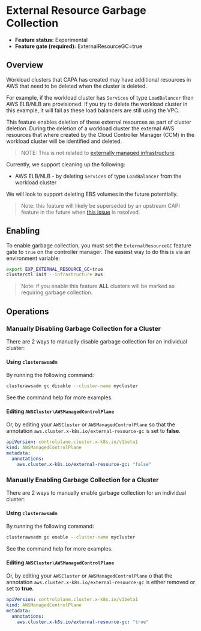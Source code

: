 # External Resource Garbage Collection

- **Feature status:** Experimental
- **Feature gate (required):** ExternalResourceGC=true

## Overview

Workload clusters that CAPA has created may have additional resources in AWS that need to be deleted when the cluster is deleted.

For example, if the workload cluster has `Services` of type `LoadBalancer` then AWS ELB/NLB are provisioned. If you try to delete the workload cluster in this example, it will fail as these load balancers are still using the VPC.

This feature enables deletion of these external resources as part of cluster deletion. During the deletion of a workload cluster the external AWS resources that where created by the Cloud Controller Manager (CCM) in the workload cluster will be identified and deleted.

> NOTE: This is not related to [externally managed infrastructure](https://cluster-api-aws.sigs.k8s.io/topics/bring-your-own-aws-infrastructure.html).

Currently, we support cleaning up the following:

- AWS ELB/NLB - by deleting `Services` of type `LoadBalancer` from the workload cluster

We will look to support deleting EBS volumes in the future potentially.

> Note: this feature will likely be superseded by an upstream CAPI feature in the future when [this issue](https://github.com/kubernetes-sigs/cluster-api/issues/3075) is resolved.

## Enabling

To enable garbage collection, you must set the `ExternalResourceGC` feature gate to `true` on the controller manager. The easiest way to do this is via an environment variable:

```bash
export EXP_EXTERNAL_RESOURCE_GC=true
clusterctl init --infrastructure aws
```

> Note: if you enable this feature **ALL** clusters will be marked as requiring garbage collection.

## Operations

### Manually Disabling Garbage Collection for a Cluster

There are 2 ways to manually disable garbage collection for an individual cluster:

#### Using `clusterawsadm`

By running the following command:

```bash
clusterawsadm gc disable --cluster-name mycluster
```

See the command help for more examples.

#### Editing `AWSCluster\AWSManagedControlPlane`

Or, by editing your `AWSCluster` or `AWSManagedControlPlane` so that the annotation `aws.cluster.x-k8s.io/external-resource-gc` is set to **false**.

```yaml
apiVersion: controlplane.cluster.x-k8s.io/v1beta1
kind: AWSManagedControlPlane
metadata:
  annotations:
    aws.cluster.x-k8s.io/external-resource-gc: "false"
```

### Manually Enabling Garbage Collection for a Cluster

There are 2 ways to manually enable garbage collection for an individual cluster:

#### Using `clusterawsadm`

By running the following command:

```bash
clusterawsadm gc enable --cluster-name mycluster
```

See the command help for more examples.

#### Editing `AWSCluster\AWSManagedControlPlane`

Or, by editing your `AWSCluster` or `AWSManagedControlPlane` o that the annotation `aws.cluster.x-k8s.io/external-resource-gc` is either removed or set to **true**.

```yaml
apiVersion: controlplane.cluster.x-k8s.io/v1beta1
kind: AWSManagedControlPlane
metadata:
  annotations:
    aws.cluster.x-k8s.io/external-resource-gc: "true"
```
